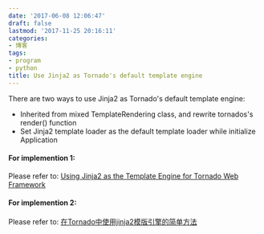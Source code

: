 ```yaml
---
date: '2017-06-08 12:06:47'
draft: false
lastmod: '2017-11-25 20:16:11'
categories:
- 博客
tags:
- program
- python
title: Use Jinja2 as Tornado's default template engine
---
```


There are two ways to use Jinja2 as Tornado's default template engine:

- Inherited from mixed TemplateRendering class, and rewrite tornados's render() function
- Set Jinja2 template loader as the default template loader while initialize Application

#### For implemention 1:

Please refer to: [Using Jinja2 as the Template Engine for Tornado Web Framework](https://bibhas.in/blog/using-jinja2-as-the-template-engine-for-tornado-web-framework/)

#### For implemention 2:

Please refer to: [在Tornado中使用jinja2模版引擎的简单方法](https://zhu327.github.io/2015/01/02/%E5%9C%A8tornado%E4%B8%AD%E4%BD%BF%E7%94%A8jinja2%E6%A8%A1%E7%89%88%E5%BC%95%E6%93%8E%E7%9A%84%E7%AE%80%E5%8D%95%E6%96%B9%E6%B3%95/)